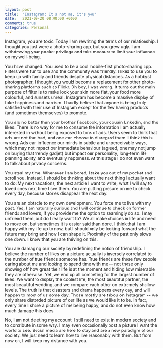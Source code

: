 ```yaml
---
layout: post
title:  "Instagram: It's not me, it's you"
date:   2021-09-20 08:00:00 +0100
comments: true
categories: Personal
---
```


Instagram, you are toxic. Today I am rewriting the terms of our relationship. I thought you just were a photo-sharing app, but you grew ugly. I am withdrawing your pocket privilege and take measure to limit your influence on my well-being. 

You have changed. You used to be a cool mobile-first photo-sharing app. Filters were fun to use and the community was friendly. I liked to use you to keep up with family and friends despite physical distances. As a hobbyst photographer, I thought you would become a replacement for other photo-sharing platforms such as Flickr. Oh boy, I was wrong. It turns out the main purpose of filter is to make look your skin more flat, your food more colourful, and sunsets unreal. Instagram has become a massive display of fake happiness and narcism. I hardly believe that anyone is being truly satisfied with their use of Instagram except for the few having products (and sometimes themselves) to promote. 

You are no better than your brother Facebook, your cousin Linkedin, and the likes. There is no way for me to consume the information I am actually interested in without being exposed to tons of ads. Users seem to think that ads are not that bad, and one can choose to disregard them. I think this is wrong. Ads can influence our minds in subtle and unperceivable ways, which may not impact our immediate behaviour (agreed, one may not jump on buying that trendy gadjet) but impact our personality, long-term life planning ability, and eventually happiness. At this stage I do not even want to talk about privacy concerns. 

You steal my time. Whenever I am bored, I take you out of my pocket and scroll you. Instead, I should be thinking about the next thing I actually want to do: My next vacations, the next article I want to write, what I will say to loved ones next time I see them. You are putting presure on me to check every day, because stories disappear the next day. 

You are an obtacle to my own development. You force me to live with my past. Yes, I am naturally curious and I will continue to check on former friends and lovers, if you provide me the option to seamingly do so. I may unfriend them, but do I really want to? We all make choices in life and need to move on, but sometimes it is easier said than done. I think that I am happy with my life up to now, but I should only be looking forward what the future may bring and how I can shape it. Proximity of the past only slows one down. I know that you are thriving on this. 

You are damaging our society by redefining the notion of friendship. I believe the number of likes on a picture actually is inversely correlated to the number of true friends someone has. True friends are those few people caring about me and looking to spend time with me -- not those only showing off how great their life is at the moment and hiding how miserable they are otherwise. Yet, we end up all competing for the largest number of likes. We want to display the coolest life, the most beautiful partner, the most beautiful wedding, and we compare each other on extremely shallow levels. The truth is that disasters and drama happens every day, and will happen to most of us some day. Those mostly are tabou on Instagram -- we only share distorded picture of our life as we would like it to be. In fact, every time I share a picture of me being happy, and do not even know how much damage this does. 

No, I am not deleting my account. I still need to exist in modern society and to contribute in some way. I may even occasionally post a picture I want the world to see. Social media are here to stay and are a new paradigm of our society. We just need to learn how to live reasonably with them. But from now on, I will keep my distance with you. 